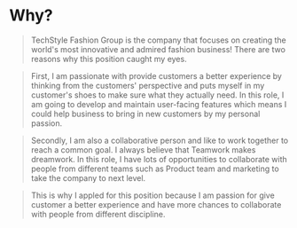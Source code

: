 # Why?

> TechStyle Fashion Group is the company that focuses on creating the world's most innovative and admired fashion business! There are two reasons why this position caught my eyes.

> First, I am passionate with provide customers a better experience by thinking from the customers' perspective and puts myself in my customer's shoes to make sure what they actually need. In this role, I am going to develop and maintain user-facing features which means I could help business to bring in new customers by my personal passion.

> Secondly, I am also a collaborative person and like to work together to reach a common goal. I always believe that Teamwork makes dreamwork. In this role, I have lots of opportunities to collaborate with people from different teams such as Product team and marketing to take the company to next level.

> This is why I appled for this position because I am passion for give customer a better experience and have more chances to collaborate with people from different discipline.

